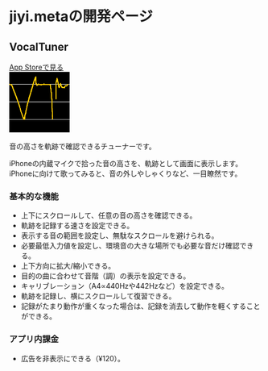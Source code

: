 # jiyi.metaの開発ページ
## VocalTuner
[App Storeで見る](https://apps.apple.com/jp/app/id1505735245?ign-mpt=uo%3D4)  
![](./img/VTIcon120.png)

音の高さを軌跡で確認できるチューナーです。

iPhoneの内蔵マイクで拾った音の高さを、軌跡として画面に表示します。iPhoneに向けて歌ってみると、音の外しやしゃくりなど、一目瞭然です。

### 基本的な機能
- 上下にスクロールして、任意の音の高さを確認できる。
- 軌跡を記録する速さを設定できる。
- 表示する音の範囲を設定し、無駄なスクロールを避けられる。
- 必要最低入力値を設定し、環境音の大きな場所でも必要な音だけ確認できる。
- 上下方向に拡大/縮小できる。
- 目的の曲に合わせて音階（調）の表示を設定できる。
- キャリブレーション（A4∝440Hzや442Hzなど）を設定できる。
- 軌跡を記録し、横にスクロールして復習できる。
- 記録がたまり動作が重くなった場合は、記録を消去して動作を軽くすることができる。

### アプリ内課金
- 広告を非表示にできる（¥120）。
